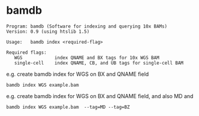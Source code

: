 # bamdb

    Program: bamdb (Software for indexing and querying 10x BAMs)
    Version: 0.9 (using htslib 1.5)

    Usage:   bamdb index <required-flag>

    Required flags:
       WGS            index QNAME and BX tags for 10x WGS BAM 
       single-cell    index QNAME, CB, and UB tags for single-cell BAM


e.g. create bamdb index for WGS on BX and QNAME field

    bamdb index WGS example.bam

e.g. create bamdb index for WGS on BX and QNAME field, and also MD and 

    bamdb index WGS example.bam  --tag=MD --tag=BZ
